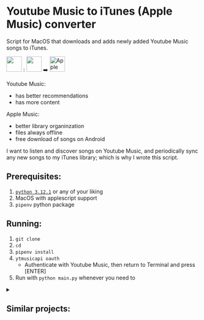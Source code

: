# Youtube Music to iTunes (Apple Music) converter

Script for MacOS that downloads and adds newly added Youtube Music songs to iTunes.


<img src="https://www.pngall.com/wp-content/uploads/4/MacOS-PNG-Clipart.png" height="40px" /> : <img src="https://external-content.duckduckgo.com/iu/?u=https%3A%2F%2Ftse3.mm.bing.net%2Fth%3Fid%3DOIP._N-T1X-ZVBFMrcY7RUYcBwHaHa%26pid%3DApi&f=1&ipt=47590b5edde2fb01b0d551d8b8c125724509e19f032a0b521a2a15268fce712a&ipo=images" height="40px" /> ➡️ <img src="https://external-content.duckduckgo.com/iu/?u=https%3A%2F%2Fwww.pngarts.com%2Ffiles%2F8%2FApple-Music-Logo-PNG-Photo.png&f=1&nofb=1&ipt=9b2025a02ec0b35cf0a14817f52add29ee4985302def60d30f667fb015b5d05d&ipo=images" alt="Apple Music Logo PNG Photo | PNG Arts" height="40px" />



Youtube Music:

- has better recommendations
- has more content

Apple Music:

- better library organinzation
- files always offline
- free download of songs on Android



I want to listen and discover songs on Youtube Music, and periodically sync any new songs to my iTunes library; which is why I wrote this script.






## Prerequisites:

1. [`python 3.12.1`](https://github.com/prawwtocol/ytm-to-itunes/blob/main/Pipfile#L18) or any of your liking
2. MacOS with applescript support
3. `pipenv` python package

## Running:


1. `git clone`
2. `cd`
1. `pipenv install`
4. `ytmusicapi oauth`
    - Authenticate with Youtube Music, then return to Terminal and press [ENTER]
5. Run with `python main.py` whenever you need to




<details>
  <summary><h2>Similar projects:</h2></summary>

- https://soundiiz.com/ – freemium, doesn't add to local storage

- https://alternativeto.net/software/soundiiz/ – also freemium alternatives

</details>
